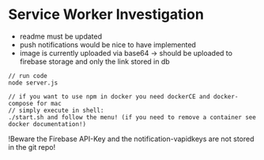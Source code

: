 # Service Worker Investigation
* readme must be updated
* push notifications would be nice to have implemented
* image is currently uploaded via base64 -> should be uploaded to firebase storage and only the link stored in db

````
// run code
node server.js

// if you want to use npm in docker you need dockerCE and docker-compose for mac
// simply execute in shell:
./start.sh and follow the menu! (if you need to remove a container see docker documentation!)
````
!Beware the Firebase API-Key and the notification-vapidkeys are not stored in the git repo!

